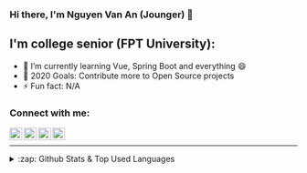 ### Hi there, I'm Nguyen Van An (Jounger) 👋

<!--
**jounger/jounger** is a ✨ _special_ ✨ repository because its `README.md` (this file) appears on your GitHub profile.
-->

## I'm college senior (FPT University):

- 🌱 I’m currently learning Vue, Spring Boot and everything 😄
- 🥅 2020 Goals: Contribute more to Open Source projects
- ⚡ Fun fact: N/A

### Connect with me:

[<img align="left" alt="Nguyen Van An | Facebook" width="22px" src="https://cdn.jsdelivr.net/npm/simple-icons@v3/icons/facebook.svg" />][facebook]
[<img align="left" alt="Nguyen Van An | Instagram" width="22px" src="https://cdn.jsdelivr.net/npm/simple-icons@v3/icons/instagram.svg" />][instagram]
[<img align="left" alt="Nguyen Van An | Codewars" width="22px" src="https://cdn.jsdelivr.net/npm/simple-icons@v3/icons/codewars.svg" />][codewars]
[<img align="left" alt="Nguyen Van An | Hackerrank" width="22px" src="https://cdn.jsdelivr.net/npm/simple-icons@v3/icons/hackerrank.svg" />][hackerrank]

<br />

---

<details>
  <summary>:zap: Github Stats & Top Used Languages</summary>

  <img align="left" alt="Jounger's Github Stats" src="https://github-readme-stats.codestackr.vercel.app/api?username=jounger&show_icons=true&hide_border=true&include_all_commits=true&count_private=true" />

  <img align="left" alt="Jounger's Used Languages" src="https://github-readme-stats.vercel.app/api/top-langs/?username=jounger&layout=compact&hide_border=true&include_all_commits=true&count_private=true" />

</details>

[facebook]: https://www.facebook.com/joungsty/
[instagram]: https://www.instagram.com/joungsty
[codewars]: https://www.codewars.com/users/jounger
[hackerrank]: https://www.hackerrank.com/jounger
